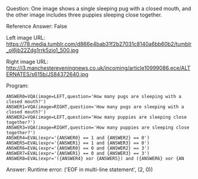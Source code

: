 Question: One image shows a single sleeping pug with a closed mouth, and the other image includes three puppies sleeping close together.

Reference Answer: False

Left image URL: https://78.media.tumblr.com/d866e4bab31f2b27031c8140a6bb60b2/tumblr_ol6jb22Zdg1rrk5zio1_500.jpg

Right image URL: http://i3.manchestereveningnews.co.uk/incoming/article10999086.ece/ALTERNATES/s615b/JS84372640.jpg

Program:

```
ANSWER0=VQA(image=LEFT,question='How many pugs are sleeping with a closed mouth?')
ANSWER1=VQA(image=RIGHT,question='How many pugs are sleeping with a closed mouth?')
ANSWER2=VQA(image=LEFT,question='How many puppies are sleeping close together?')
ANSWER3=VQA(image=RIGHT,question='How many puppies are sleeping close together?')
ANSWER4=EVAL(expr='{ANSWER0} == 1 and {ANSWER2} == 0')
ANSWER5=EVAL(expr='{ANSWER1} == 1 and {ANSWER3} == 0')
ANSWER6=EVAL(expr='{ANSWER0} == 0 and {ANSWER2} == 3')
ANSWER7=EVAL(expr='{ANSWER1} == 0 and {ANSWER3} == 3')
ANSWER8=EVAL(expr='({ANSWER4} xor {ANSWER5}) and ({ANSWER6} xor {AN
```
Answer: Runtime error: ('EOF in multi-line statement', (2, 0))

